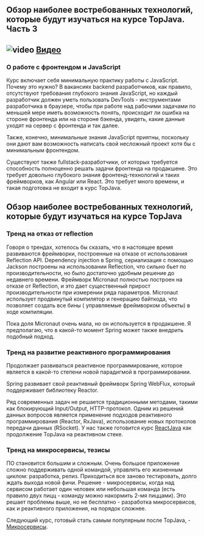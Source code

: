 ## Обзор наиболее востребованных технологий, которые будут изучаться на курсе TopJava. Часть 3

## ![video](https://cloud.githubusercontent.com/assets/13649199/13672715/06dbc6ce-e6e7-11e5-81a9-04fbddb9e488.png) [Видео](https://drive.google.com/file/d/1MjmpkBV0AnO914P-C8H7SWY7k7ReMU4t)

### О работе с фронтендом и JavaScript

Курс включает себя минимальную практику работы с JavaScript. Почему это нужно? В вакансиях backend разработчиков, как
правило, отсутствуют требования глубокого знания JavaScript, но каждый разработчик должен уметь пользовать DevTools -
инструментами разработчика в браузере, чтобы при работе над рабочими задачами по меньшей мере иметь возможность понять,
происходит ли ошибка на стороне фронтенда или на стороне бэкенда, увидеть, какие данные уходят на сервер с фронтенда и
так далее.

Также, конечно, минимальные знания JavaScript приятны, поскольку они дают вам возможность написать свой несложный проект
хотя бы с минимальным фронтендом.

Существуют также fullstack-разработчики, от которых требуется способность полноценно решать задачи фронтенда на
продакшене. Это требует довольно глубокого знания фронтенд-технологий и таких фреймворков, как Angular или React. Это
требует много времени, и такая подготовка не входит в курс TopJava.

## Обзор наиболее востребованных технологий, которые будут изучаться на курсе TopJava

### Тренд на отказ от reflection

Говоря о трендах, хотелось бы сказать, что в настоящее время развиваются фреймворки, построенные на отказе от
использования Reflection API. Dependency injection в Spring, сериализация с помощью Jackson построены на использовании
Reflection, что сильно бьет по производительности, но было достаточно удобным решение до недавнего времени. Фреймворк
Micronaut полностью построен на отказе от Reflection, и это дает существенный прирост производительности при измерении
ряда параметров. Micronaut использует продвинутый компилятор и генерацию байткода, что позволяет создать все бины (
управляемые фреймворком объекты) в ходе компиляции.

Пока доля Micronaut очень мала, но он используется в продакшене. Я предполагаю, что в какой-то момент Spring может также
внедрить подобный подход.

### Тренд на развитие реактивного программирования

Продолжает развиваться реактивное программирование, которое является в какой-то степени новой парадигмой в
программировании.

Spring развивает свой реактивный фреймворк Spring WebFlux, который поддерживает библиотеку Reactor.

Ряд современных задач не решается традиционными методами, такими как блокирующий Input/Output, HTTP-протокол. Одним из
решений данных вопросов является применение подходов реактивного программирования (Reactor, RxJava), использование новых
протоколов передачи данных (RSocket). У нас также готовится курс [ReactJava](https://javaops.ru/#inprogress) как
продолжение TopJava на реактивном стеке.

### Тренд на микросервисы, тезисы

ПО становится большим и сложным. Очень большое приложение сложно поддерживать одной командой, управлять его жизненным
циклом: разработка, релиз. Приходиться все заново тестировать, долго ждать выхода новой фичи. Решение - микросервисы,
когда над сервисом работает один человек или небольшая команда
(есть правило двух пицц - команду можно накормить 2-мя пиццами). Это решает проблемы выше, но не бесплатно - разработка
микросервисов, как и реактивного приложения, на порядок сложнее.

Следующий курс, готовый стать самым популярным после TopJava, - [Микросервисы](https://javaops.ru/view/cloudjava).


